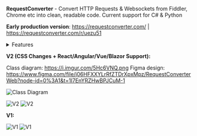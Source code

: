 **RequestConverter** - Convert HTTP Requests & Websockets from Fiddler, Chrome etc into clean, readable code. Current support for C# & Python

**Early production version**: https://requestconverter.com/ | https://requestconverter.com/r/uezu51

<details>
  <summary>Features</summary>
  
  ### Added
  - Analyse Http Requests & Websockets
  - Store request bundles (SQL server) rq.com/r/xyz
  - Brotli compression (reducing JSON by half)
  - Multiple file types
  - - .HAR
  - - .SAZ
  - Request body
  - - Detect POST text, json
  - - Detect Multipart data
  - - Detect XWWWUrlFormEncoded data
  - - Escape strings when needed
  - Code generation
  - - Python
  - - - Change req/resp/header names
  - - C#
  - - - Add proxy
  - - - Change request name
  - - Method name generation
  - - Custom preferences
  - - - Wrap with class
  - - - Wrap with method
  - API analysis (identify IDs previously used in other requests)
  
  ### Roadmap
  - API Analysis & Automation: 
  1. JSON class & object generation from response
  2. Regex creation for identified ids (header, body...) from response data
  - Add more languages:
  1. Java
  2. Rust
  3. Perl
  4. Go
  5. Kotlin
  - Add settings to change the programming output & theme etc.
  - Ability to save request bundle to account (login/register features)
</details>

**V2 (CSS Changes + React/Angular/Vue/Blazor Support):**

Class diagram: https://i.imgur.com/5Hc6VNQ.png
Figma design: https://www.figma.com/file/j06HFXXYLrRfZTDrXpxMpz/RequestConverterWeb?node-id=0%3A1&t=1I7EnYRZHwBPJCuM-1

![Class Diagram](https://i.imgur.com/5Hc6VNQ.png)

![V2](https://i.imgur.com/ef7u3T7.png)
![V2](https://i.imgur.com/rBxRGaT.png)

**V1:**

![V1](https://i.imgur.com/qhNUIOb.png)
![V1](https://i.imgur.com/GOC3fS5.png)
